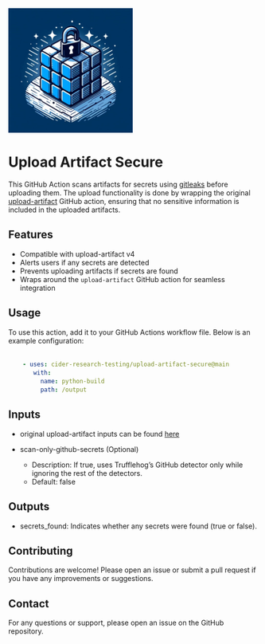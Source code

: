 <img src="logo.jpeg" width="250"> 


# Upload Artifact Secure

This GitHub Action scans artifacts for secrets using [gitleaks](https://github.com/gitleaks/gitleaks) before uploading them. The upload functionality is done by wrapping the original [upload-artifact](https://github.com/actions/upload-artifact) GitHub action, ensuring that no sensitive information is included in the uploaded artifacts.

## Features

- Compatible with upload-artifact v4
- Alerts users if any secrets are detected
- Prevents uploading artifacts if secrets are found
- Wraps around the `upload-artifact` GitHub action for seamless integration

## Usage

To use this action, add it to your GitHub Actions workflow file. Below is an example configuration:

```yaml

    - uses: cider-research-testing/upload-artifact-secure@main
       with:
         name: python-build
     	 path: /output

```
## Inputs

- original upload-artifact inputs can be found [here](https://github.com/actions/upload-artifact?tab=readme-ov-file#inputs)

- scan-only-github-secrets (Optional)

	-	Description: If true, uses Trufflehog’s GitHub detector only while ignoring the rest of the detectors.
	-	Default: false

## Outputs

- secrets_found: Indicates whether any secrets were found (true or false).


## Contributing

  Contributions are welcome! Please open an issue or submit a pull request if you have any improvements or suggestions.

## Contact

  For any questions or support, please open an issue on the GitHub repository.
